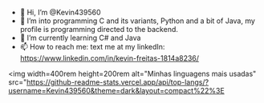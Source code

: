 - 👋 Hi, I’m @Kevin439560
- 👀 I’m into programming C and its variants, Python and a bit of Java, my profile is programming directed to the backend.
- 🌱 I’m currently learning C# and Java
- 📫 How to reach me: text me at my linkedIn: https://www.linkedin.com/in/kevin-freitas-1814a8236/

<img  width=400rem height=200rem alt="Minhas linguagens mais usadas" src="https://github-readme-stats.vercel.app/api/top-langs/?username=Kevin439560&theme=dark&layout=compact%22%3E</img>
</div> 
<img></img>


